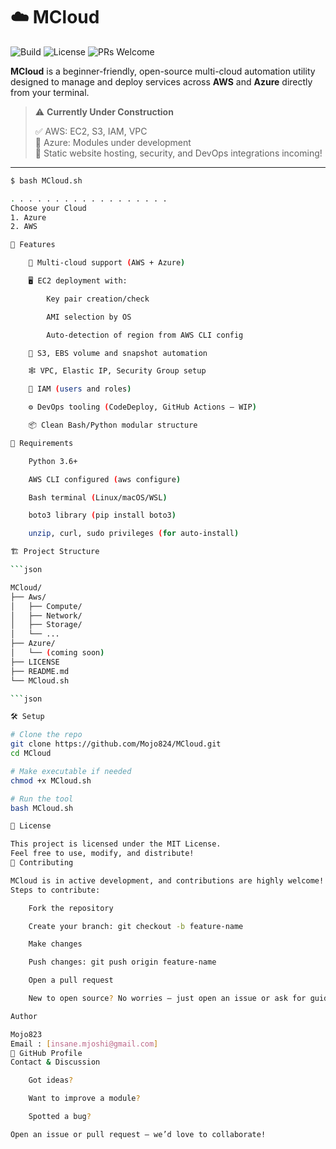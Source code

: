 # ☁️ MCloud

![Build](https://img.shields.io/badge/build-passing-brightgreen.svg)
![License](https://img.shields.io/badge/license-MIT-blue.svg)
![PRs Welcome](https://img.shields.io/badge/PRs-welcome-brightgreen.svg)

**MCloud** is a beginner-friendly, open-source multi-cloud automation utility designed to manage and deploy services across **AWS** and **Azure** directly from your terminal.

> ⚠️ **Currently Under Construction**
> 
> ✅ AWS: EC2, S3, IAM, VPC  
> 🧱 Azure: Modules under development  
> 🚧 Static website hosting, security, and DevOps integrations incoming!

---


````bash
$ bash MCloud.sh

. . . . . . . . . . . . . . . . . .
Choose your Cloud
1. Azure
2. AWS

🚀 Features

    🔄 Multi-cloud support (AWS + Azure)

    🖥️ EC2 deployment with:

        Key pair creation/check

        AMI selection by OS

        Auto-detection of region from AWS CLI config

    💾 S3, EBS volume and snapshot automation

    🕸️ VPC, Elastic IP, Security Group setup

    🔐 IAM (users and roles)

    ⚙️ DevOps tooling (CodeDeploy, GitHub Actions – WIP)

    📦 Clean Bash/Python modular structure

🧰 Requirements

    Python 3.6+

    AWS CLI configured (aws configure)

    Bash terminal (Linux/macOS/WSL)

    boto3 library (pip install boto3)

    unzip, curl, sudo privileges (for auto-install)

🏗️ Project Structure

```json 

MCloud/
├── Aws/
│   ├── Compute/
│   ├── Network/
│   ├── Storage/
│   └── ...
├── Azure/
│   └── (coming soon)
├── LICENSE
├── README.md
└── MCloud.sh

```json 

🛠 Setup

# Clone the repo
git clone https://github.com/Mojo824/MCloud.git
cd MCloud

# Make executable if needed
chmod +x MCloud.sh

# Run the tool
bash MCloud.sh

📝 License

This project is licensed under the MIT License.
Feel free to use, modify, and distribute!
🤝 Contributing

MCloud is in active development, and contributions are highly welcome!
Steps to contribute:

    Fork the repository

    Create your branch: git checkout -b feature-name

    Make changes

    Push changes: git push origin feature-name

    Open a pull request 

    New to open source? No worries — just open an issue or ask for guidance.

Author

Mojo823
Email : [insane.mjoshi@gmail.com]
🔗 GitHub Profile
Contact & Discussion

    Got ideas?

    Want to improve a module?

    Spotted a bug?

Open an issue or pull request — we’d love to collaborate!
